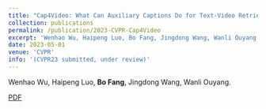 ```yaml
---
title: "Cap4Video: What Can Auxiliary Captions Do for Text-Video Retrieval?"
collection: publications
permalink: /publication/2023-CVPR-Cap4Video
excerpt: 'Wenhao Wu, Haipeng Luo, Bo Fang, Jingdong Wang, Wanli Ouyang.'
date: 2023-05-01
venue: 'CVPR'
info: '(CVPR23 submitted, under review)'
---
```

Wenhao Wu, Haipeng Luo, <b>Bo Fang</b>, Jingdong Wang, Wanli Ouyang.

[PDF](https://arxiv.org/pdf/2301.00184.pdf)

